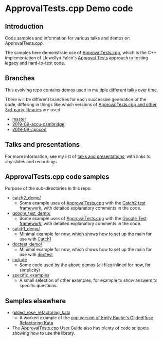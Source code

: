 # ApprovalTests.cpp Demo code

## Introduction

Code samples and information for various talks and demos on ApprovalTests.cpp.

The samples here demonstrate use of [ApprovalTests.cpp](https://github.com/approvals/ApprovalTests.cpp), which is the C++ implementation of Llewellyn Falco's [Approval Tests](http://approvaltests.com/) approach to testing legacy and hard-to-test code.

## Branches

This evolving repo contains demos used in multiple different talks over time.

There will be different branches for each successive generation of the code, differing in things like which versions of [ApprovalTests.cpp and other 3rd-party libraries](third_party/) are used. 

* [master](https://github.com/claremacrae/ApprovalTests.cpp.Demos/tree/master)
* [2019-09-accu-cambridge](https://github.com/claremacrae/ApprovalTests.cpp.Demos/tree/2019-09-accu-cambridge)
* [2019-09-cppcon](https://github.com/claremacrae/ApprovalTests.cpp.Demos/tree/2019-09-cppcon)

## Talks and presentations

For more information, see my list of [talks and presentations](https://claremacrae.co.uk/conferences/presentations.html), with links to any slides and recordings.

## ApprovalTests.cpp code samples

Purpose of the sub-directories in this repo:

* [catch2_demo/](catch2_demo)
    * Some example uses of [ApprovalTests.cpp](https://github.com/approvals/ApprovalTests.cpp) with the [Catch2 test framework](https://github.com/catchorg/Catch2), with detailed explanatory comments in the code.
* [google_test_demo/](google_test_demo)
    * Some example uses of [ApprovalTests.cpp](https://github.com/approvals/ApprovalTests.cpp) with the [Google Test framework](https://github.com/google/googletest), with detailed explanatory comments in the code.
* [catch1_demo/](catch1_demo)
    * Minimal example for now, which shows how to set up the main for use with [Catch1](https://github.com/catchorg/Catch2/tree/Catch1.x)
* [doctest_demo/](doctest_demo)
    * Minimal example for now, which shows how to set up the main for use with [doctest](https://github.com/onqtam/doctest)
* [include](include)
    * Some code used by the above demos (all files inlined for now, for simplicity)
* [specific_examples](specific_examples)
    * A small selection of other examples, for example to show answers to specific questions. 

## Samples elsewhere

* [gilded_rose_refactoring_kata](https://github.com/claremacrae/cppp2019/tree/master/gilded_rose_refactoring_kata)
    * A worked example of the [cpp version of Emily Bache's GildedRose Refactoring Kata](https://github.com/emilybache/GildedRose-Refactoring-Kata/tree/master/cpp)
* The [ApprovalTests.cpp User Guide](https://github.com/approvals/ApprovalTests.cpp/blob/master/doc/README.md#top) also has plenty of code snippets showing how to use the library.
